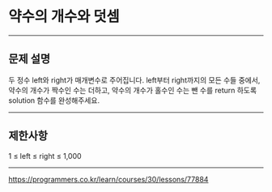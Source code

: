# 약수의 개수와 덧셈

---

## 문제 설명

두 정수 left와 right가 매개변수로 주어집니다. left부터 right까지의 모든 수들 중에서, 약수의 개수가 짝수인 수는 더하고, 약수의 개수가 홀수인 수는 뺀 수를 return 하도록 solution 함수를 완성해주세요.

---

## 제한사항

1 ≤ left ≤ right ≤ 1,000

---

https://programmers.co.kr/learn/courses/30/lessons/77884

